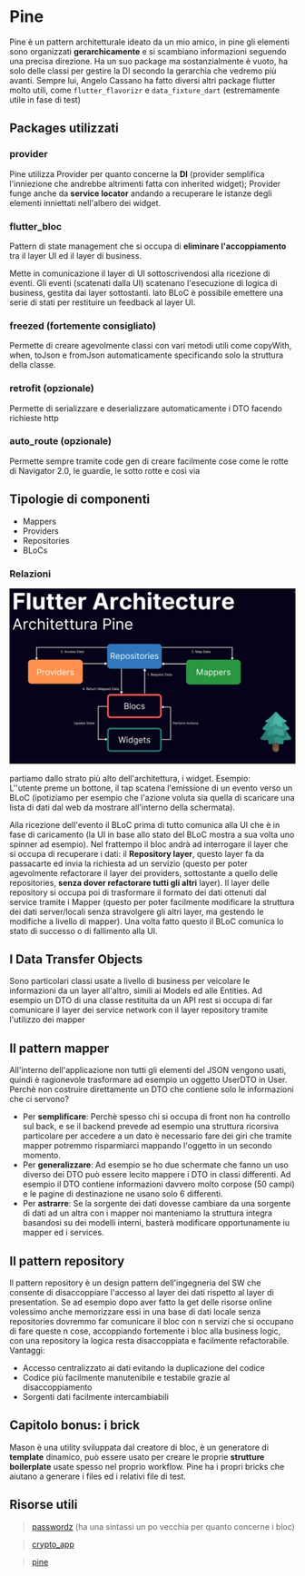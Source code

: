 # Pine

Pine è un pattern architetturale ideato da un mio amico, in pine gli elementi sono organizzati **gerarchicamente** e si scambiano informazioni seguendo una precisa direzione. Ha un suo package ma sostanzialmente è vuoto, ha solo delle classi per gestire la DI secondo la gerarchia che vedremo più avanti. Sempre lui, Angelo Cassano ha fatto diversi altri package flutter molto utili, come `flutter_flavorizr` e `data_fixture_dart` (estremamente utile in fase di test)

## Packages utilizzati

### provider

Pine utilizza Provider per quanto concerne la **DI** (provider semplifica l'inniezione che andrebbe altrimenti fatta con inherited widget); Provider funge anche da **service locator** andando a recuperare le istanze degli elementi inniettati nell'albero dei widget.

### flutter_bloc

Pattern di state management che si occupa di **eliminare l'accoppiamento** tra il layer UI ed il layer di business.

Mette in comunicazione il layer di UI sottoscrivendosi alla ricezione di eventi. Gli eventi (scatenati dalla UI) scatenano l'esecuzione di logica di business, gestita dai layer sottostanti. lato BLoC è possibile emettere una serie di stati per restituire un feedback al layer UI.

### freezed (fortemente consigliato)

Permette di creare agevolmente classi con vari metodi utili come copyWith, when, toJson e fromJson automaticamente specificando solo la struttura della classe.

### retrofit (opzionale)

Permette di serializzare e deserializzare automaticamente i DTO facendo richieste http

### auto_route (opzionale)

Permette sempre tramite code gen di creare facilmente cose come le rotte di Navigator 2.0, le guardie, le sotto rotte e così via

## Tipologie di componenti

- Mappers
- Providers
- Repositories
- BLoCs

### Relazioni

![Alt text](./pic-01.png "Flusso dei dati in pine")

partiamo dallo strato più alto dell'architettura, i widget.
Esempio:<br>
L''utente preme un bottone, il tap scatena l'emissione di un evento verso un BLoC (ipotiziamo per esempio che l'azione voluta sia quella di scaricare una lista di dati dal web da mostrare all'interno della schermata).

Alla ricezione dell'evento il BLoC prima di tutto comunica alla UI che è in fase di caricamento (la UI in base allo stato del BLoC mostra a sua volta uno spinner ad esempio). Nel frattempo il bloc andrà ad interrogare il layer che si occupa di recuperare i dati: il **Repository layer**, questo layer fa da passacarte ed invia la richiesta ad un servizio (questo per poter agevolmente refactorare il layer dei providers, sottostante a quello delle repositories, **senza dover refactorare tutti gli altri** layer). Il layer delle repository si occupa poi di trasformare il formato dei dati ottenuti dal service tramite i Mapper (questo per poter facilmente modificare la struttura dei dati server/locali senza stravolgere gli altri layer, ma gestendo le modifiche a livello di mapper). Una volta fatto questo il BLoC comunica lo stato di successo o di fallimento alla UI.

## I Data Transfer Objects

Sono particolari classi usate a livello di business per veicolare le informazioni da un layer all'altro, simili ai Models ed alle Entities. Ad esempio un DTO di una classe restituita da un API rest si occupa di far comunicare il layer dei service network con il layer repository tramite l'utilizzo dei mapper

## Il pattern mapper

All'interno dell'applicazione non tutti gli elementi del JSON vengono usati, quindi è ragionevole trasformare ad esempio un oggetto UserDTO in User.<br>
Perchè non costruire direttamente un DTO che contiene solo le informazioni che ci servono?

- Per **semplificare**: Perchè spesso chi si occupa di front non ha controllo sul back, e se il backend prevede ad esempio una struttura ricorsiva particolare per accedere a un dato è necessario fare dei giri che tramite mapper potremmo risparmiarci mappando l'oggetto in un secondo momento.
- Per **generalizzare**: Ad esempio se ho due schermate che fanno un uso diverso dei DTO può essere lecito mappere i DTO in classi differenti. Ad esempio il DTO contiene informazioni davvero molto corpose (50 campi) e le pagine di destinazione ne usano solo 6 differenti.
- Per **astrarre**: Se la sorgente dei dati dovesse cambiare da una sorgente di dati ad un altra con i mapper noi manteniamo la struttura integra basandosi su dei modelli interni, basterà modificare opportunamente iu mapper ed i services.

## Il pattern repository

Il pattern repository è un design pattern dell'ingegneria del SW che consente di disaccoppiare l'accesso al layer dei dati rispetto al layer di presentation. Se ad esempio dopo aver fatto la get delle risorse online volessimo anche memorizzare essi in una base di dati locale senza repositories dovremmo far comunicare il bloc con n servizi che si occupano di fare queste n cose, accoppiando fortemente i bloc alla business logic, con una repository la logica resta disaccoppiata e facilmente refactorabile.<br>
Vantaggi:

- Accesso centralizzato ai dati evitando la duplicazione del codice
- Codice più facilmente manutenibile e testabile grazie al disaccoppiamento
- Sorgenti dati facilmente intercambiabili

## Capitolo bonus: i brick
Mason è una utility sviluppata dal creatore di bloc, è un generatore di **template** dinamico, può essere usato per creare le proprie **strutture boilerplate** usate spesso nel proprio workflow. Pine ha i propri bricks che aiutano a generare i files ed i relativi file di test.

## Risorse utili
> [passwordz](https://github.com/Fudeo-it/flutter-workshop-pro/tree/main/passwordz) (ha una sintassi un po vecchia per quanto concerne i bloc)

> [crypto_app](https://github.com/AngeloAvv/crypto_app/tree/master)

> [pine](https://angeloavv.medium.com/pine-a-lightweight-architecture-helper-for-your-flutter-projects-1ce69ac63f74)